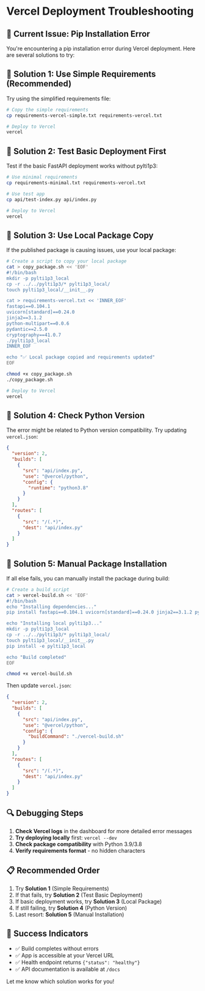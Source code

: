 # Vercel Deployment Troubleshooting

## 🚨 Current Issue: Pip Installation Error

You're encountering a pip installation error during Vercel deployment. Here are several solutions to try:

## 🔧 Solution 1: Use Simple Requirements (Recommended)

Try using the simplified requirements file:

```bash
# Copy the simple requirements
cp requirements-vercel-simple.txt requirements-vercel.txt

# Deploy to Vercel
vercel
```

## 🔧 Solution 2: Test Basic Deployment First

Test if the basic FastAPI deployment works without pylti1p3:

```bash
# Use minimal requirements
cp requirements-minimal.txt requirements-vercel.txt

# Use test app
cp api/test-index.py api/index.py

# Deploy to Vercel
vercel
```

## 🔧 Solution 3: Use Local Package Copy

If the published package is causing issues, use your local package:

```bash
# Create a script to copy your local package
cat > copy_package.sh << 'EOF'
#!/bin/bash
mkdir -p pylti1p3_local
cp -r ../../pylti1p3/* pylti1p3_local/
touch pylti1p3_local/__init__.py

cat > requirements-vercel.txt << 'INNER_EOF'
fastapi==0.104.1
uvicorn[standard]==0.24.0
jinja2==3.1.2
python-multipart==0.0.6
pydantic==2.5.0
cryptography==41.0.7
./pylti1p3_local
INNER_EOF

echo "✅ Local package copied and requirements updated"
EOF

chmod +x copy_package.sh
./copy_package.sh

# Deploy to Vercel
vercel
```

## 🔧 Solution 4: Check Python Version

The error might be related to Python version compatibility. Try updating `vercel.json`:

```json
{
  "version": 2,
  "builds": [
    {
      "src": "api/index.py",
      "use": "@vercel/python",
      "config": {
        "runtime": "python3.8"
      }
    }
  ],
  "routes": [
    {
      "src": "/(.*)",
      "dest": "api/index.py"
    }
  ]
}
```

## 🔧 Solution 5: Manual Package Installation

If all else fails, you can manually install the package during build:

```bash
# Create a build script
cat > vercel-build.sh << 'EOF'
#!/bin/bash
echo "Installing dependencies..."
pip install fastapi==0.104.1 uvicorn[standard]==0.24.0 jinja2==3.1.2 python-multipart==0.0.6 pydantic==2.5.0

echo "Installing local pylti1p3..."
mkdir -p pylti1p3_local
cp -r ../../pylti1p3/* pylti1p3_local/
touch pylti1p3_local/__init__.py
pip install -e pylti1p3_local

echo "Build completed"
EOF

chmod +x vercel-build.sh
```

Then update `vercel.json`:

```json
{
  "version": 2,
  "builds": [
    {
      "src": "api/index.py",
      "use": "@vercel/python",
      "config": {
        "buildCommand": "./vercel-build.sh"
      }
    }
  ],
  "routes": [
    {
      "src": "/(.*)",
      "dest": "api/index.py"
    }
  ]
}
```

## 🔍 Debugging Steps

1. **Check Vercel logs** in the dashboard for more detailed error messages
2. **Try deploying locally** first: `vercel --dev`
3. **Check package compatibility** with Python 3.9/3.8
4. **Verify requirements format** - no hidden characters

## 📋 Recommended Order

1. Try **Solution 1** (Simple Requirements)
2. If that fails, try **Solution 2** (Test Basic Deployment)
3. If basic deployment works, try **Solution 3** (Local Package)
4. If still failing, try **Solution 4** (Python Version)
5. Last resort: **Solution 5** (Manual Installation)

## 🎯 Success Indicators

- ✅ Build completes without errors
- ✅ App is accessible at your Vercel URL
- ✅ Health endpoint returns `{"status": "healthy"}`
- ✅ API documentation is available at `/docs`

Let me know which solution works for you!
